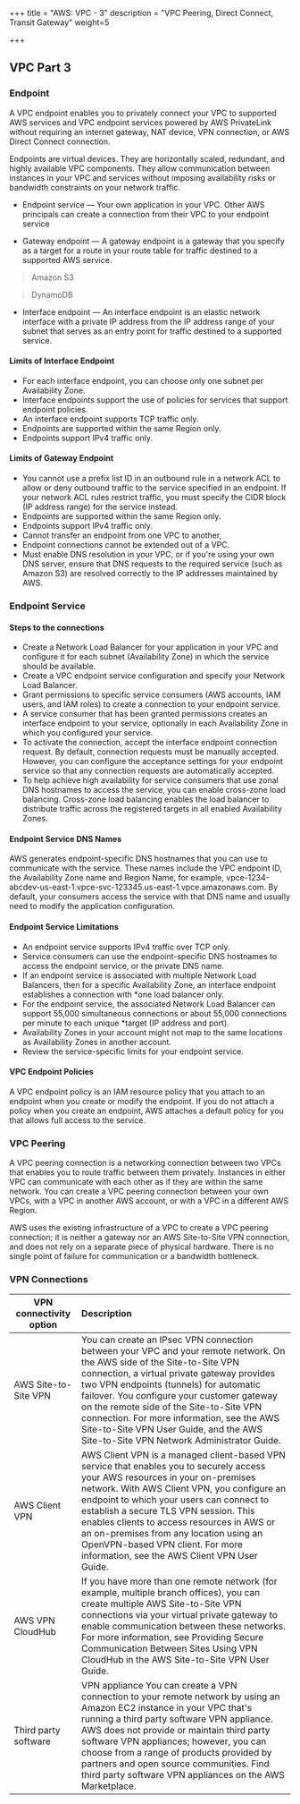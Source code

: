 +++
title = "AWS: VPC - 3"
description = "VPC Peering, Direct Connect, Transit Gateway"
weight=5

+++


## VPC Part 3


### Endpoint

A VPC endpoint enables you to privately connect your VPC to supported AWS services and VPC endpoint services powered by AWS PrivateLink without requiring an internet gateway, NAT device, VPN connection, or AWS Direct Connect connection.

Endpoints are virtual devices. They are horizontally scaled, redundant, and highly available VPC components. They allow communication between instances in your VPC and services without imposing availability risks or bandwidth constraints on your network traffic.



* Endpoint service — Your own application in your VPC. Other AWS principals can create a connection from their VPC to your endpoint service

* Gateway endpoint — A gateway endpoint is a gateway that you specify as a target for a route in your route table for traffic destined to a supported AWS service.

> Amazon S3

> DynamoDB


* Interface endpoint — An interface endpoint is an elastic network interface with a private IP address from the IP address range of your subnet that serves as an entry point for traffic destined to a supported service.


#### Limits of Interface Endpoint

* For each interface endpoint, you can choose only one subnet per Availability Zone.
* Interface endpoints support the use of policies for services that support endpoint policies.
* An interface endpoint supports TCP traffic only.
* Endpoints are supported within the same Region only. 
* Endpoints support IPv4 traffic only.



#### Limits of Gateway Endpoint

* You cannot use a prefix list ID in an outbound rule in a network ACL to allow or deny outbound traffic to the service specified in an endpoint. If your network ACL rules restrict traffic, you must specify the CIDR block (IP address range) for the service instead. 
* Endpoints are supported within the same Region only. 
* Endpoints support IPv4 traffic only.
* Cannot transfer an endpoint from one VPC to another,
* Endpoint connections cannot be extended out of a VPC. 
* Must enable DNS resolution in your VPC, or if you're using your own DNS server, ensure that DNS requests to the required service (such as Amazon S3) are resolved correctly to the IP addresses maintained by AWS. 


### Endpoint Service

#### Steps to the connections

* Create a Network Load Balancer for your application in your VPC and configure it for each subnet (Availability Zone) in which the service should be available. 
* Create a VPC endpoint service configuration and specify your Network Load Balancer.
* Grant permissions to specific service consumers (AWS accounts, IAM users, and IAM roles) to create a connection to your endpoint service.
* A service consumer that has been granted permissions creates an interface endpoint to your service, optionally in each Availability Zone in which you configured your service.
* To activate the connection, accept the interface endpoint connection request. By default, connection requests must be manually accepted. However, you can configure the acceptance settings for your endpoint service so that any connection requests are automatically accepted.
* To help achieve high availability for service consumers that use zonal DNS hostnames to access the service, you can enable cross-zone load balancing. Cross-zone load balancing enables the load balancer to distribute traffic across the registered targets in all enabled Availability Zones.

#### Endpoint Service DNS Names

AWS generates endpoint-specific DNS hostnames that you can use to communicate with the service. These names include the VPC endpoint ID, the Availability Zone name and Region Name, for example, vpce-1234-abcdev-us-east-1.vpce-svc-123345.us-east-1.vpce.amazonaws.com. By default, your consumers access the service with that DNS name and usually need to modify the application configuration. 


#### Endpoint Service Limitations

* An endpoint service supports IPv4 traffic over TCP only.
* Service consumers can use the endpoint-specific DNS hostnames to access the endpoint service, or the private DNS name.
* If an endpoint service is associated with multiple Network Load Balancers, then for a specific Availability Zone, an interface endpoint establishes a connection with *one load balancer only.
* For the endpoint service, the associated Network Load Balancer can support 55,000 simultaneous connections or about 55,000 connections per minute to each unique *target (IP address and port). 
* Availability Zones in your account might not map to the same locations as Availability Zones in another account. 
* Review the service-specific limits for your endpoint service.



#### VPC Endpoint Policies

A VPC endpoint policy is an IAM resource policy that you attach to an endpoint when you create or modify the endpoint. If you do not attach a policy when you create an endpoint, AWS attaches a default policy for you that allows full access to the service. 



### VPC Peering

A VPC peering connection is a networking connection between two VPCs that enables you to route traffic between them privately. Instances in either VPC can communicate with each other as if they are within the same network. You can create a VPC peering connection between your own VPCs, with a VPC in another AWS account, or with a VPC in a different AWS Region.

AWS uses the existing infrastructure of a VPC to create a VPC peering connection; it is neither a gateway nor an AWS Site-to-Site VPN connection, and does not rely on a separate piece of physical hardware. There is no single point of failure for communication or a bandwidth bottleneck.

### VPN Connections

VPN connectivity option |   Description 
  -----  |:-----------
AWS Site-to-Site VPN |You can create an IPsec VPN connection between your VPC and your remote network. On the AWS side of the Site-to-Site VPN connection, a virtual private gateway provides two VPN endpoints (tunnels) for automatic failover. You configure your customer gateway on the remote side of the Site-to-Site VPN connection. For more information, see the AWS Site-to-Site VPN User Guide, and the AWS Site-to-Site VPN Network Administrator Guide.
AWS Client VPN 	| AWS Client VPN is a managed client-based VPN service that enables you to securely access your AWS resources in your on-premises network. With AWS Client VPN, you configure an endpoint to which your users can connect to establish a secure TLS VPN session. This enables clients to access resources in AWS or an on-premises from any location using an OpenVPN-based VPN client. For more information, see the AWS Client VPN User Guide.
AWS VPN CloudHub 	| If you have more than one remote network (for example, multiple branch offices), you can create multiple AWS Site-to-Site VPN connections via your virtual private gateway to enable communication between these networks. For more information, see Providing Secure Communication Between Sites Using VPN CloudHub in the AWS Site-to-Site VPN User Guide.
Third party software |  VPN appliance 	You can create a VPN connection to your remote network by using an Amazon EC2 instance in your VPC that's running a third party software VPN appliance. AWS does not provide or maintain third party software VPN appliances; however, you can choose from a range of products provided by partners and open source communities. Find third party software VPN appliances on the AWS Marketplace. 